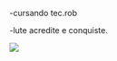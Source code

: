 -cursando tec.rob

-lute acredite e conquiste.
<!---
rhannasaltos/rhannasaltos is a ✨ special ✨ repository because its `README.md` (this file) appears on your GitHub profile.
You can click the Preview link to take a look at your changes.
--->
![](https://media1.tenor.com/m/Oy2ncwqiZO8AAAAC/night-night-nighty-night.gif)

